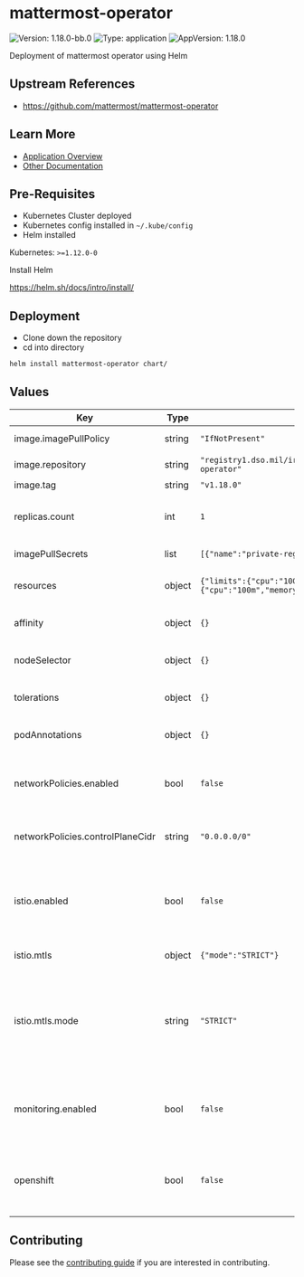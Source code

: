 # mattermost-operator

![Version: 1.18.0-bb.0](https://img.shields.io/badge/Version-1.18.0--bb.0-informational?style=flat-square) ![Type: application](https://img.shields.io/badge/Type-application-informational?style=flat-square) ![AppVersion: 1.18.0](https://img.shields.io/badge/AppVersion-1.18.0-informational?style=flat-square)

Deployment of mattermost operator using Helm

## Upstream References
* <https://github.com/mattermost/mattermost-operator>

## Learn More
* [Application Overview](docs/overview.md)
* [Other Documentation](docs/)

## Pre-Requisites

* Kubernetes Cluster deployed
* Kubernetes config installed in `~/.kube/config`
* Helm installed

Kubernetes: `>=1.12.0-0`

Install Helm

https://helm.sh/docs/intro/install/

## Deployment

* Clone down the repository
* cd into directory
```bash
helm install mattermost-operator chart/
```

## Values

| Key | Type | Default | Description |
|-----|------|---------|-------------|
| image.imagePullPolicy | string | `"IfNotPresent"` | Default image pull policy |
| image.repository | string | `"registry1.dso.mil/ironbank/opensource/mattermost/mattermost-operator"` | Full image name |
| image.tag | string | `"v1.18.0"` | Image tag |
| replicas.count | int | `1` | Mattermost operator desired replicas |
| imagePullSecrets | list | `[{"name":"private-registry"}]` | Image pull secrets |
| resources | object | `{"limits":{"cpu":"100m","memory":"512Mi"},"requests":{"cpu":"100m","memory":"512Mi"}}` | Resources for operator pod(s) |
| affinity | object | `{}` | Affinity for operator pod(s) |
| nodeSelector | object | `{}` | Node selector for operator pod(s) |
| tolerations | object | `{}` | Tolerations for operator pod(s) |
| podAnnotations | object | `{}` | Annotations for operator pod(s) |
| networkPolicies.enabled | bool | `false` | Toggle on/off Big Bang provided network policies |
| networkPolicies.controlPlaneCidr | string | `"0.0.0.0/0"` | See `kubectl cluster-info` and then resolve to IP |
| istio.enabled | bool | `false` | Toggle on/off istio interaction, used for network policies and mTLS |
| istio.mtls | object | `{"mode":"STRICT"}` | Default peer authentication |
| istio.mtls.mode | string | `"STRICT"` | STRICT = Allow only mutual TLS traffic, PERMISSIVE = Allow both plain text and mutual TLS traffic |
| monitoring.enabled | bool | `false` | Toggle on/off monitoring interaction, used for network policies |
| openshift | bool | `false` | Openshift feature toggle, used for DNS network policy |

## Contributing

Please see the [contributing guide](./CONTRIBUTING.md) if you are interested in contributing.
